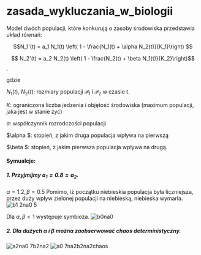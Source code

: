 # zasada_wykluczania_w_biologii

Model dwóch populacji, które konkurują o zasoby środowiska przedstawia układ równań:

$$N_1'(t) = a_1 N_1(t) \left( 1  -  \frac{N_1(t) + \alpha N_2(t)}{K_1}\right) $$

$$ N_2'(t) = a_2 N_2(t) \left( 1 - \frac{N_2(t) + \beta N_1(t)}{K_2}\right)$$,

gdzie 

$N_1(t)$, $N_2(t)$: rozmiary populacji $\mathcal{P}_1$ i $\mathcal{P}_2$ w czasie t.

$K$: ograniczona liczba jedzenia i objętość środowiska (maximum populacji, jaka jest w stanie żyć)

$a$: współczynnik rozrodczości populacji

$\alpha $: stopień, z jakim druga populacja wpływa na pierwszą

$\beta $: stopień, z jakim pierwsza populacja wpływa na drugą.

#### Symualcje:
##### 1. Przyjmijmy $a_1=0.8=a_2$.
$\alpha = 1.2, \beta=0.5$ Pomimo, iż początku niebieskia populacja była liczniejsza, przez duży wpływ zielonej populacji na niebieską, niebieska wymarła.
![b1 2na0 5](https://user-images.githubusercontent.com/92950276/217053971-d583b2e8-2139-4526-8eef-c372ab2a19bd.png)


Dla $\alpha,\beta < 1$ występuje symbioza.
![b0na0](https://user-images.githubusercontent.com/92950276/217054041-465f7996-74b8-417f-a83f-dedd33d50d64.png)

##### 2. Dla dużych $\alpha$ i $\beta$ można zaobserwować chaos deterministyczny.
![a2na0 7b2na2](https://user-images.githubusercontent.com/92950276/217052238-e5eda271-954a-4867-a008-8241ecc85529.png) ![a0 7na2b2na2chaos](https://user-images.githubusercontent.com/92950276/217052360-1787893f-4b56-4c87-a780-585fa690b244.png)
